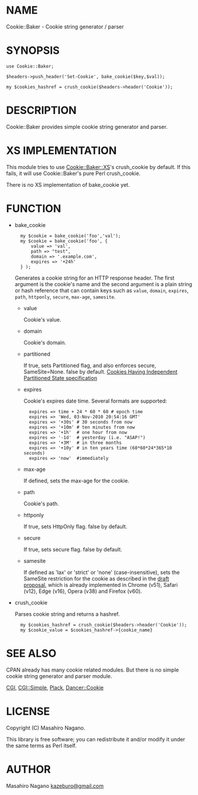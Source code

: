 # NAME

Cookie::Baker - Cookie string generator / parser

# SYNOPSIS

    use Cookie::Baker;

    $headers->push_header('Set-Cookie', bake_cookie($key,$val));

    my $cookies_hashref = crush_cookie($headers->header('Cookie'));

# DESCRIPTION

Cookie::Baker provides simple cookie string generator and parser.

# XS IMPLEMENTATION

This module tries to use [Cookie::Baker::XS](https://metacpan.org/pod/Cookie%3A%3ABaker%3A%3AXS)'s crush\_cookie by default.
If this fails, it will use Cookie::Baker's pure Perl crush\_cookie.

There is no XS implementation of bake\_cookie yet.

# FUNCTION

- bake\_cookie

        my $cookie = bake_cookie('foo','val');
        my $cookie = bake_cookie('foo', {
            value => 'val',
            path => "test",
            domain => '.example.com',
            expires => '+24h'
        } );

    Generates a cookie string for an HTTP response header.
    The first argument is the cookie's name and the second argument is a plain string or hash reference that
    can contain keys such as `value`, `domain`, `expires`, `path`, `httponly`, `secure`,
    `max-age`, `samesite`.

    - value

        Cookie's value.

    - domain

        Cookie's domain.

    - partitioned

        If true, sets Partitioned flag, and also enforces secure, SameSite=None. false by default.
        [Cookies Having Independent Partitioned State specification](https://www.ietf.org/archive/id/draft-cutler-httpbis-partitioned-cookies-00.html)

    - expires

        Cookie's expires date time. Several formats are supported:

            expires => time + 24 * 60 * 60 # epoch time
            expires => 'Wed, 03-Nov-2010 20:54:16 GMT'
            expires => '+30s' # 30 seconds from now
            expires => '+10m' # ten minutes from now
            expires => '+1h'  # one hour from now
            expires => '-1d'  # yesterday (i.e. "ASAP!")
            expires => '+3M'  # in three months
            expires => '+10y' # in ten years time (60*60*24*365*10 seconds)
            expires => 'now'  #immediately

    - max-age

        If defined, sets the max-age for the cookie.

    - path

        Cookie's path.

    - httponly

        If true, sets HttpOnly flag. false by default.

    - secure

        If true, sets secure flag. false by default.

    - samesite

        If defined as 'lax' or 'strict' or 'none' (case-insensitive), sets the SameSite restriction for the cookie as described in the
        [draft proposal](https://tools.ietf.org/html/draft-west-first-party-cookies-07), which is already implemented in
        Chrome (v51), Safari (v12), Edge (v16),  Opera (v38) and Firefox (v60).

- crush\_cookie

    Parses cookie string and returns a hashref.

        my $cookies_hashref = crush_cookie($headers->header('Cookie'));
        my $cookie_value = $cookies_hashref->{cookie_name}

# SEE ALSO

CPAN already has many cookie related modules. But there is no simple cookie string generator and parser module.

[CGI](https://metacpan.org/pod/CGI), [CGI::Simple](https://metacpan.org/pod/CGI%3A%3ASimple), [Plack](https://metacpan.org/pod/Plack), [Dancer::Cookie](https://metacpan.org/pod/Dancer%3A%3ACookie)

# LICENSE

Copyright (C) Masahiro Nagano.

This library is free software; you can redistribute it and/or modify
it under the same terms as Perl itself.

# AUTHOR

Masahiro Nagano <kazeburo@gmail.com>
